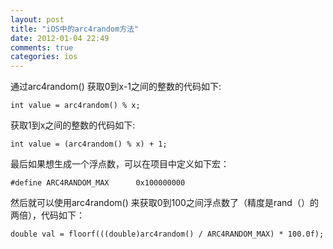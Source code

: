 ```yaml
---
layout: post
title: "iOS中的arc4random方法"
date: 2012-01-04 22:49
comments: true
categories: ios
---
```


通过arc4random() 获取0到x-1之间的整数的代码如下:
```
int value = arc4random() % x; 
```
 
获取1到x之间的整数的代码如下: 
```
int value = (arc4random() % x) + 1;
```
 
最后如果想生成一个浮点数，可以在项目中定义如下宏：
```
#define ARC4RANDOM_MAX      0x100000000 
```

然后就可以使用arc4random() 来获取0到100之间浮点数了（精度是rand（）的两倍），代码如下：
```
double val = floorf(((double)arc4random() / ARC4RANDOM_MAX) * 100.0f);
```